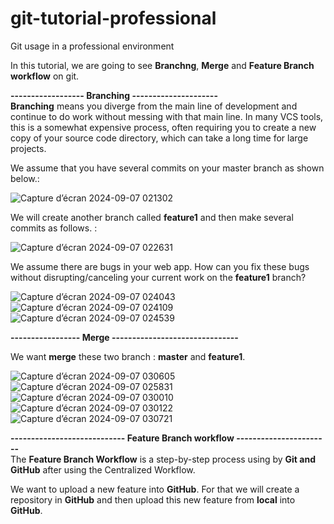 # git-tutorial-professional
Git usage in a professional environment

In this tutorial, we are going to see **Branchng**, **Merge** and **Feature Branch workflow** on git.

**------------------ Branching ---------------------** <br>
**Branching** means you diverge from the main line of development and continue to do work without messing with that main line. In many VCS tools, this is a somewhat expensive process, often requiring you to create a new copy of your source code directory, which can take a long time for large projects. <br>

We assume that you have several commits on your master branch as shown below.: <br>

![Capture d’écran 2024-09-07 021302](https://github.com/user-attachments/assets/d1487a67-e6fe-48bf-9a00-4ccaf2221f4f)

We will create another branch called **feature1** and then make several commits as follows. : <br>

![Capture d’écran 2024-09-07 022631](https://github.com/user-attachments/assets/4c106e0f-681e-46a4-862b-89215d12c9ad)

We assume there are bugs in your web app. How can you fix these bugs without disrupting/canceling your current work on the **feature1** branch? <br>

![Capture d’écran 2024-09-07 024043](https://github.com/user-attachments/assets/a46d1f2d-bd93-4fef-a8e7-42abec6e8096)
![Capture d’écran 2024-09-07 024109](https://github.com/user-attachments/assets/ef4da6db-6a25-4904-a05b-027d1a84a424)
![Capture d’écran 2024-09-07 024539](https://github.com/user-attachments/assets/173182d0-0b85-4ad2-a2f3-ea207f549fb8)

**----------------- Merge -------------------------------** <br>

We want **merge** these two branch : **master** and **feature1**. <br>

![Capture d’écran 2024-09-07 030605](https://github.com/user-attachments/assets/e47a788f-3b5a-4d3b-9b0f-a574403b6b7d)
![Capture d’écran 2024-09-07 025831](https://github.com/user-attachments/assets/4ec5a5be-921e-4138-a636-343c8004d53d)
![Capture d’écran 2024-09-07 030010](https://github.com/user-attachments/assets/94b0f49b-d3a2-4231-a56a-c8411be9aee4)
![Capture d’écran 2024-09-07 030122](https://github.com/user-attachments/assets/15909041-dc1f-489e-b9a0-47c0cfb47fb8)
![Capture d’écran 2024-09-07 030721](https://github.com/user-attachments/assets/b2b7688d-9b17-4b1a-825f-38b281f84ae7)


**---------------------------- Feature Branch workflow -----------------------** <br>
The **Fea­ture Branch Work­flow** is a step-by-step process using by **Git and GitHub** after using the Cen­tral­ized Work­flow.

We want to upload a new feature into **GitHub**. For that we will create a repository in **GitHub** and then upload this new feature from **local** into **GitHub**.

